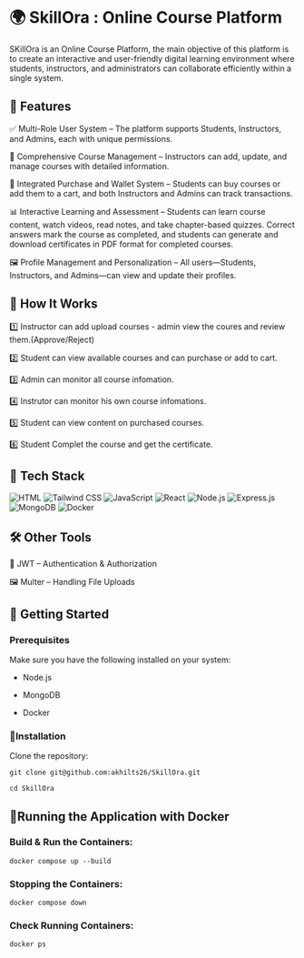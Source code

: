 # 🌍 SkillOra : Online Course Platform

SKillOra is an Online Course Platform, the main objective of this platform is to create an interactive and user-friendly digital learning environment where students, instructors, and administrators can collaborate efficiently within a single system.

## 🌟 Features

✅ Multi-Role User System – The platform supports Students, Instructors, and Admins, each with unique permissions.

💬 Comprehensive Course Management – Instructors can add, update, and manage courses with detailed information.

🎯 Integrated Purchase and Wallet System – Students can buy courses or add them to a cart, and both Instructors and Admins can track transactions.

📊 Interactive Learning and Assessment – Students can learn course content, watch videos, read notes, and take chapter-based quizzes. Correct answers mark the course as completed, and students can generate and download certificates in PDF format for completed courses.

🖼️ Profile Management and Personalization – All users—Students, Instructors, and Admins—can view and update their profiles.




## 🚀 How It Works

1️⃣ Instructor can add upload courses - admin view the coures and review them.(Approve/Reject)

2️⃣ Student can view available courses and can purchase or add to cart.

3️⃣ Admin can monitor all course infomation.

4️⃣ Instrutor can monitor his own course infomations.

5️⃣ Student can view content on purchased courses.

6️⃣ Student Complet the course and get the certificate.




## 📌 Tech Stack

![HTML](https://img.shields.io/badge/-HTML-E34F26?style=flat-square&logo=HTML5&logoColor=white)
![Tailwind CSS](https://img.shields.io/badge/-TailwindCSS-38B2AC?style=flat-square&logo=TailwindCSS&logoColor=white)
![JavaScript](https://img.shields.io/badge/-JavaScript-F7DF1E?style=flat-square&logo=JavaScript&logoColor=black)
![React](https://img.shields.io/badge/-React-61DAFB?style=flat-square&logo=React&logoColor=black)
![Node.js](https://img.shields.io/badge/-Node.js-339933?style=flat-square&logo=Node.js&logoColor=white)
![Express.js](https://img.shields.io/badge/-Express.js-000000?style=flat-square&logo=express&logoColor=white)
![MongoDB](https://img.shields.io/badge/-MongoDB-47A248?style=flat-square&logo=MongoDB&logoColor=white)
![Docker](https://img.shields.io/badge/-Docker-2496ED?style=flat-square&logo=Docker&logoColor=white)

## 🛠 Other Tools

🔐 JWT – Authentication & Authorization

🖼️ Multer – Handling File Uploads

## 🚀 Getting Started

### Prerequisites

Make sure you have the following installed on your system:

- Node.js

- MongoDB

- Docker

### 🔧Installation

Clone the repository:
```
git clone git@github.com:akhilts26/SkillOra.git

cd SkillOra
```
## 🐳Running the Application with Docker

### Build & Run the Containers:
```
docker compose up --build
```

### Stopping the Containers:
```
docker compose down
```

### Check Running Containers:
```
docker ps
```


